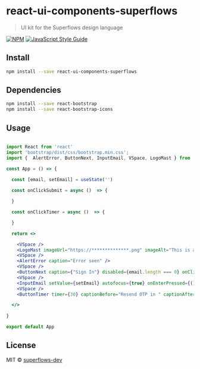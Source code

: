 # react-ui-components-superflows

> UI kit for the Superflows design language

[![NPM](https://img.shields.io/npm/v/react-ui-components-superflows.svg)](https://www.npmjs.com/package/react-ui-components-superflows) [![JavaScript Style Guide](https://img.shields.io/badge/code_style-standard-brightgreen.svg)](https://standardjs.com)

## Install

```bash
npm install --save react-ui-components-superflows
```

## Dependencies

```bash
npm install --save react-bootstrap
npm install --save react-bootstrap-icons
```

## Usage

```jsx

import React from 'react'
import 'bootstrap/dist/css/bootstrap.min.css';
import {  AlertError, ButtonNext, InputEmail, VSpace, LogoMast } from 'react-ui-components-superflows'

const App = () => {
  
  const [email, setEmail] = useState('')

  const onClickSubmit = async ()  => {

  }

  const onClickTimer = async ()  => {

  }

  return <>

    <VSpace />
    <LogoMast imageUrl="https://**************.png" imageAlt="This is a test image" />
    <VSpace />
    <AlertError caption="Error seen" />
    <VSpace />
    <ButtonNext caption={"Sign In"} disabled={email.length === 0} onClick={() => {onClickSubmit()}} />
    <VSpace />
    <InputEmail setValue={setEmail} autofocus={true} onEnterPressed={() => {onClickSubmit()}}/>
    <VSpace />
    <ButtonTimer timer={30} captionBefore="Resend OTP in " captionAfter="Resend OTP"  onClick={() => {onClickTimer()}}/>

  </>
  
}

export default App


```

## License

MIT © [superflows-dev](https://github.com/superflows-dev)
